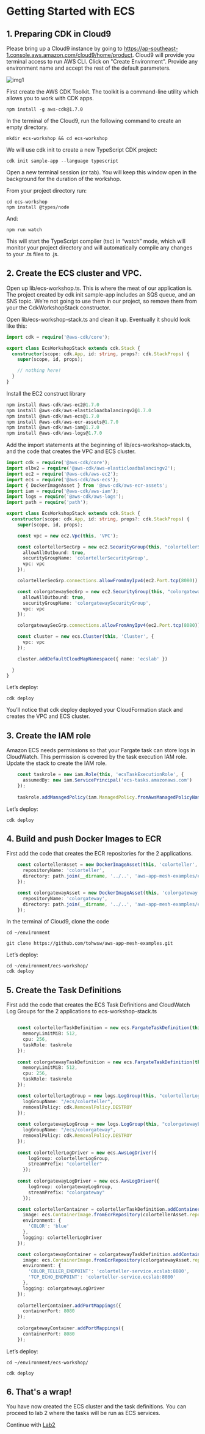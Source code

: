 

# Getting Started with ECS


## 1. Preparing CDK in Cloud9

Please bring up a Cloud9 instance by going to https://ap-southeast-1.console.aws.amazon.com/cloud9/home/product. Cloud9 will provide you terminal access to run AWS CLI. Click on "Create Environment". Provide any environment name and accept the rest of the default parameters.

![img1]

[img1]:https://github.com/aws-samples/aws-cdk-microservices-workshop/blob/master/Lab1-Getting-Started-with-ECS/img/cloud9.png

First create the AWS CDK Toolkit. The toolkit is a command-line utility which allows you to work with CDK apps.

```
npm install -g aws-cdk@1.7.0

```

In the terminal of the Cloud9, run the following command to create an empty directory.

```
mkdir ecs-workshop && cd ecs-workshop

```

We will use cdk init to create a new TypeScript CDK project:

```
cdk init sample-app --language typescript

```

Open a new terminal session (or tab). You will keep this window open in the background for the duration of the workshop.

From your project directory run:

```
cd ecs-workshop
npm install @types/node

```

And:

```
npm run watch

```

This will start the TypeScript compiler (tsc) in “watch” mode, which will monitor your project directory and will automatically compile any changes to your .ts files to .js.

## 2. Create the ECS cluster and VPC.

Open up lib/ecs-workshop.ts. This is where the meat of our application is. The project created by cdk init sample-app includes an SQS queue, and an SNS topic. We’re not going to use them in our project, so remove them from your the CdkWorkshopStack constructor.

Open lib/ecs-workshop-stack.ts and clean it up. Eventually it should look like this:

```ts
import cdk = require('@aws-cdk/core');

export class EcsWorkshopStack extends cdk.Stack {
  constructor(scope: cdk.App, id: string, props?: cdk.StackProps) {
    super(scope, id, props);

    // nothing here!
  }
}
```

Install the EC2 construct library

```ts
npm install @aws-cdk/aws-ec2@1.7.0
npm install @aws-cdk/aws-elasticloadbalancingv2@1.7.0
npm install @aws-cdk/aws-ecs@1.7.0
npm install @aws-cdk/aws-ecr-assets@1.7.0
npm install @aws-cdk/aws-iam@1.7.0
npm install @aws-cdk/aws-logs@1.7.0

```

Add the import statements at the beginning of lib/ecs-workshop-stack.ts, and the code that creates the VPC and ECS cluster.

```ts
import cdk = require('@aws-cdk/core');
import elbv2 = require('@aws-cdk/aws-elasticloadbalancingv2');
import ec2 = require('@aws-cdk/aws-ec2');
import ecs = require('@aws-cdk/aws-ecs');
import { DockerImageAsset } from '@aws-cdk/aws-ecr-assets';
import iam = require('@aws-cdk/aws-iam');
import logs = require('@aws-cdk/aws-logs');
import path = require('path');

export class EcsWorkshopStack extends cdk.Stack {
  constructor(scope: cdk.App, id: string, props?: cdk.StackProps) {
    super(scope, id, props);

    const vpc = new ec2.Vpc(this, 'VPC');

    const colortellerSecGrp = new ec2.SecurityGroup(this, "colortellerSecurityGroup", {
      allowAllOutbound: true,
      securityGroupName: 'colortellerSecurityGroup',
      vpc: vpc
    });

    colortellerSecGrp.connections.allowFromAnyIpv4(ec2.Port.tcp(8080))

    const colorgatewaySecGrp = new ec2.SecurityGroup(this, "colorgatewaySecurityGroup", {
      allowAllOutbound: true,
      securityGroupName: 'colorgatewaySecurityGroup',
      vpc: vpc
    });

    colorgatewaySecGrp.connections.allowFromAnyIpv4(ec2.Port.tcp(8080))

    const cluster = new ecs.Cluster(this, 'Cluster', {
      vpc: vpc
    });

    cluster.addDefaultCloudMapNamespace({ name: 'ecslab' })

  }
}
```

Let’s deploy:

```
cdk deploy

```

You’ll notice that cdk deploy deployed your CloudFormation stack and creates the VPC and ECS cluster.

## 3. Create the IAM role

Amazon ECS needs permissions so that your Fargate task can store logs in CloudWatch. This permission is covered by the task execution IAM role. Update the stack to create the IAM role.

```ts
    const taskrole = new iam.Role(this, 'ecsTaskExecutionRole', {
      assumedBy: new iam.ServicePrincipal('ecs-tasks.amazonaws.com')
    });
    
    taskrole.addManagedPolicy(iam.ManagedPolicy.fromAwsManagedPolicyName('service-role/AmazonECSTaskExecutionRolePolicy'))

```       


Let’s deploy:

```
cdk deploy

```


## 4. Build and push Docker Images to ECR

First add the code that creates the ECR repositories for the 2 applications.

```ts
    const colortellerAsset = new DockerImageAsset(this, 'colorteller', {
      repositoryName: 'colorteller',
      directory: path.join(__dirname, '../..', 'aws-app-mesh-examples/examples/apps/colorapp/src/colorteller')
    });

    const colorgatewayAsset = new DockerImageAsset(this, 'colorgateway', {
      repositoryName: 'colorgateway',
      directory: path.join(__dirname, '../..', 'aws-app-mesh-examples/examples/apps/colorapp/src/gateway')
    });

```

In the terminal of Cloud9, clone the code

```
cd ~/environment

git clone https://github.com/tohwsw/aws-app-mesh-examples.git

```

Let’s deploy:

```
cd ~/environment/ecs-workshop/
cdk deploy

```

## 5. Create the Task Definitions

First add the code that creates the ECS Task Definitions and CloudWatch Log Groups for the 2 applications to ecs-workshop-stack.ts

```ts

    const colortellerTaskDefinition = new ecs.FargateTaskDefinition(this, 'colortellerTaskDef', {
      memoryLimitMiB: 512,
      cpu: 256,
      taskRole: taskrole
    });
    
    const colorgatewayTaskDefinition = new ecs.FargateTaskDefinition(this, 'colorgatewayTaskDef', {
      memoryLimitMiB: 512,
      cpu: 256,
      taskRole: taskrole
    });

    const colortellerLogGroup = new logs.LogGroup(this, "colortellerLogGroup", {
      logGroupName: "/ecs/colorteller",
      removalPolicy: cdk.RemovalPolicy.DESTROY
    });
    
    const colorgatewayLogGroup = new logs.LogGroup(this, "colorgatewayLogGroup", {
      logGroupName: "/ecs/colorgateway",
      removalPolicy: cdk.RemovalPolicy.DESTROY
    });
    
    const colortellerLogDriver = new ecs.AwsLogDriver({
        logGroup: colortellerLogGroup,
        streamPrefix: "colorteller"
      });
      
    const colorgatewayLogDriver = new ecs.AwsLogDriver({
        logGroup: colorgatewayLogGroup,
        streamPrefix: "colorgateway"
      });

    const colortellerContainer = colortellerTaskDefinition.addContainer("colortellerContainer", {
      image: ecs.ContainerImage.fromEcrRepository(colortellerAsset.repository),
      environment: {
        'COLOR': 'blue'
      },
      logging: colortellerLogDriver
    });

    const colorgatewayContainer = colorgatewayTaskDefinition.addContainer("colorgatewayContainer", {
      image: ecs.ContainerImage.fromEcrRepository(colorgatewayAsset.repository),
      environment: {
        'COLOR_TELLER_ENDPOINT': 'colorteller-service.ecslab:8080',
        'TCP_ECHO_ENDPOINT': 'colorteller-service.ecslab:8080'
      },
      logging: colorgatewayLogDriver
    });
    
    colortellerContainer.addPortMappings({
      containerPort: 8080
    });
    
    colorgatewayContainer.addPortMappings({
      containerPort: 8080
    });

```

Let’s deploy:

```
cd ~/environment/ecs-workshop/

cdk deploy

```

## 6. That's a wrap!

You have now created the ECS cluster and the task definitions. You can proceed to lab 2 where the tasks will be run as ECS services.

Continue with [Lab2](https://github.com/aws-samples/aws-cdk-microservices-workshop/tree/master/Lab2-Create-Service-with-FarGate)

